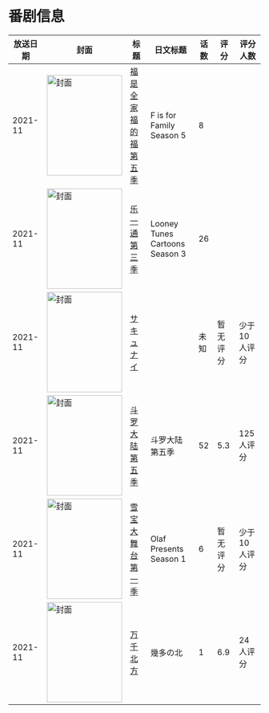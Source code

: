# 番剧信息

|放送日期|封面|标题|日文标题|话数|评分|评分人数|
|---|---|---|---|---|---|---|
|2021-11|<img src="//lain.bgm.tv/pic/cover/c/6a/c6/439359_nJIRK.jpg" alt="封面" style="width:150px;height:200px;object-fit:cover;">|[福是全家福的福 第五季](https://bangumi.tv/subject/439359)|F is for Family Season 5|8|||
|2021-11|<img src="//lain.bgm.tv/pic/cover/c/4c/33/445277_aMDdF.jpg" alt="封面" style="width:150px;height:200px;object-fit:cover;">|[乐一通 第三季](https://bangumi.tv/subject/445277)|Looney Tunes Cartoons Season 3|26|||
|2021-11|<img src="/img/no_icon_subject.png" alt="封面" style="width:150px;height:200px;object-fit:cover;">|[サキュナイ](https://bangumi.tv/subject/363034)||未知|暂无评分|少于10人评分|
|2021-11|<img src="//lain.bgm.tv/pic/cover/c/68/e9/356976_Aeoiq.jpg" alt="封面" style="width:150px;height:200px;object-fit:cover;">|[斗罗大陆 第五季](https://bangumi.tv/subject/356976)|斗罗大陆 第五季|52|5.3|125人评分|
|2021-11|<img src="//lain.bgm.tv/pic/cover/c/9d/b4/439620_eQp2u.jpg" alt="封面" style="width:150px;height:200px;object-fit:cover;">|[雪宝大舞台 第一季](https://bangumi.tv/subject/439620)|Olaf Presents Season 1|6|暂无评分|少于10人评分|
|2021-11|<img src="//lain.bgm.tv/pic/cover/c/49/fb/388988_5cqtm.jpg" alt="封面" style="width:150px;height:200px;object-fit:cover;">|[万千北方](https://bangumi.tv/subject/388988)|幾多の北|1|6.9|24人评分|
